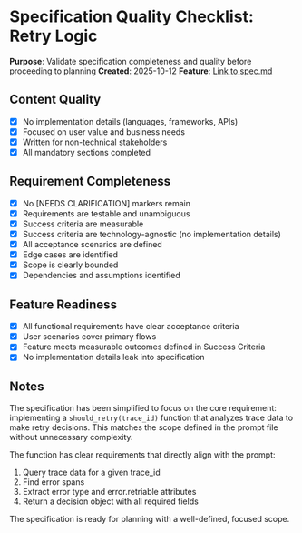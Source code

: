# Specification Quality Checklist: Retry Logic

**Purpose**: Validate specification completeness and quality before proceeding to planning
**Created**: 2025-10-12
**Feature**: [Link to spec.md](../spec.md)

## Content Quality

- [x] No implementation details (languages, frameworks, APIs)
- [x] Focused on user value and business needs
- [x] Written for non-technical stakeholders
- [x] All mandatory sections completed

## Requirement Completeness

- [x] No [NEEDS CLARIFICATION] markers remain
- [x] Requirements are testable and unambiguous
- [x] Success criteria are measurable
- [x] Success criteria are technology-agnostic (no implementation details)
- [x] All acceptance scenarios are defined
- [x] Edge cases are identified
- [x] Scope is clearly bounded
- [x] Dependencies and assumptions identified

## Feature Readiness

- [x] All functional requirements have clear acceptance criteria
- [x] User scenarios cover primary flows
- [x] Feature meets measurable outcomes defined in Success Criteria
- [x] No implementation details leak into specification

## Notes

The specification has been simplified to focus on the core requirement: implementing a `should_retry(trace_id)` function that analyzes trace data to make retry decisions. This matches the scope defined in the prompt file without unnecessary complexity.

The function has clear requirements that directly align with the prompt:
1. Query trace data for a given trace_id
2. Find error spans
3. Extract error type and error.retriable attributes
4. Return a decision object with all required fields

The specification is ready for planning with a well-defined, focused scope.